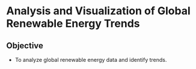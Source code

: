 # Analysis and Visualization of Global Renewable Energy Trends

## Objective 

- To analyze global renewable energy data and identify trends.
